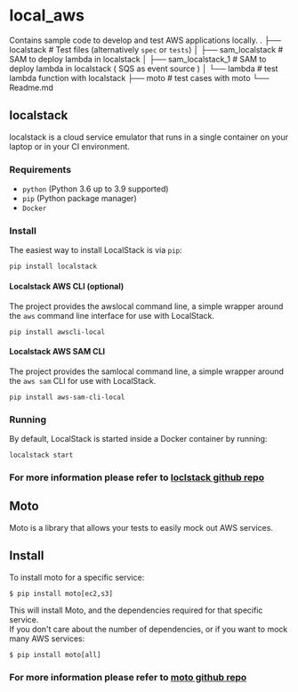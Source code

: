 # local_aws
Contains sample code to develop and test AWS applications locally.
    .
    ├── localstack              # Test files (alternatively `spec` or `tests`)
    │   ├── sam_localstack      # SAM to deploy lambda in localstack
    │   ├── sam_localstack_1    # SAM to deploy lambda in localstack ( SQS as event source )
    │   └── lambda              # test lambda function with localstack 
    ├── moto                    # test cases with moto
    └── Readme.md

## localstack
localstack is a cloud service emulator that runs in a single container on your laptop or in your CI environment.

### Requirements

* `python` (Python 3.6 up to 3.9 supported)
* `pip` (Python package manager)
* `Docker`

### Install

The easiest way to install LocalStack is via `pip`:
```
pip install localstack
```

#### Localstack AWS CLI (optional)
The project provides the awslocal command line, a simple wrapper around the `aws` command line interface for use with LocalStack.
```
pip install awscli-local
```

#### Localstack AWS SAM CLI 
The project provides the samlocal command line, a simple wrapper around the `aws sam` CLI for use with LocalStack.

```
pip install aws-sam-cli-local
```

### Running

By default, LocalStack is started inside a Docker container by running:
```
localstack start
```

### For more information please refer to [loclstack github repo](https://github.com/localstack/localstack)


## Moto
Moto is a library that allows your tests to easily mock out AWS services.

## Install

To install moto for a specific service:
```console
$ pip install moto[ec2,s3]
```
This will install Moto, and the dependencies required for that specific service.  
If you don't care about the number of dependencies, or if you want to mock many AWS services:
```console
$ pip install moto[all]
```

### For more information please refer to [moto github repo](https://github.com/spulec/moto)







